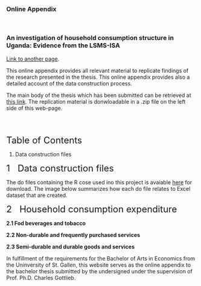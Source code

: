 ### Online Appendix 
<br /> 

### An investigation of household consumption structure in Uganda: Evidence from the LSMS-ISA



[Link to another page](./another-page.html).

This online appendix provides all relevant material to replicate findings of the research presented in the thesis. This online appendix provides also a detailed account of the data construction process. <br>

The main body of the thesis which has been submitted can be retrieved at [this link](https://drive.switch.ch/index.php/s/qZwQSlvaiGKCEfi). The replication material is donwloadable in a .zip file on the left side of this web-page. <br>


<br>
<br>

<font size="5">Table of Contents</font>  <br>

1. Data construction files <br>



<font size="5">1&nbsp;&nbsp; Data construction files</font> <br>

The do files containing the R cose used ino this project is avaiable [here](https://drive.switch.ch/index.php/s/2vcp5npHib4q01Y) for download. The image below summarizes how each do file relates to Excel dataset that are created.  <br>
  


<font size="5">2&nbsp;&nbsp; Household consumption expenditure</font> <br>

**2.1 Fod beverages and tobacco**

**2.2 Non-durable and frequently purchased services**

**2.3 Semi-durable and durable goods and services**


In fulfillment of the requirements for the Bachelor of Arts in Economics from the Uninversity of St. Gallen, this website serves as the online appendix to the bachelor thesis submitted by the undersigned under the supervision of Prof. Ph.D. Charles Gottlieb.

